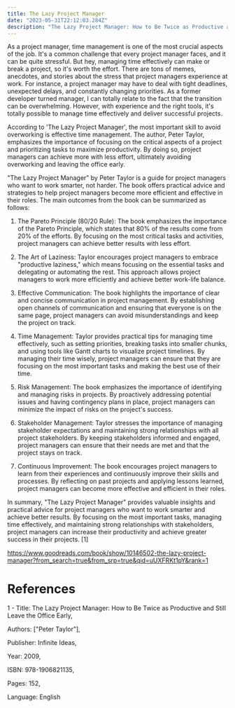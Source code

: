 ```yaml
---
title: The Lazy Project Manager
date: "2023-05-31T22:12:03.284Z"
description: "The Lazy Project Manager: How to Be Twice as Productive and Still Leave the Office Early is a book written by Peter Taylor. It provides insights and strategies on how to increase productivity in project management while maintaining a healthy work-life balance. The book offers practical tips and techniques for managing projects more efficiently and effectively, allowing project managers to achieve their goals and still have time for personal pursuits."
---
```


As a project manager, time management is one of the most crucial aspects of the job. It's a common challenge that every project manager faces, and it can be quite stressful. But hey, managing time effectively can make or break a project, so it's worth the effort. There are tons of memes, anecdotes, and stories about the stress that project managers experience at work. For instance, a project manager may have to deal with tight deadlines, unexpected delays, and constantly changing priorities. As a former developer turned manager, I can totally relate to the fact that the transition can be overwhelming. However, with experience and the right tools, it's totally possible to manage time effectively and deliver successful projects.

According to 'The Lazy Project Manager', the most important skill to avoid overworking is effective time management. The author, Peter Taylor, emphasizes the importance of focusing on the critical aspects of a project and prioritizing tasks to maximize productivity. By doing so, project managers can achieve more with less effort, ultimately avoiding overworking and leaving the office early.

"The Lazy Project Manager" by Peter Taylor is a guide for project managers who want to work smarter, not harder. The book offers practical advice and strategies to help project managers become more efficient and effective in their roles. The main outcomes from the book can be summarized as follows:

1. The Pareto Principle (80/20 Rule): The book emphasizes the importance of the Pareto Principle, which states that 80% of the results come from 20% of the efforts. By focusing on the most critical tasks and activities, project managers can achieve better results with less effort.

2. The Art of Laziness: Taylor encourages project managers to embrace "productive laziness," which means focusing on the essential tasks and delegating or automating the rest. This approach allows project managers to work more efficiently and achieve better work-life balance.

3. Effective Communication: The book highlights the importance of clear and concise communication in project management. By establishing open channels of communication and ensuring that everyone is on the same page, project managers can avoid misunderstandings and keep the project on track.

4. Time Management: Taylor provides practical tips for managing time effectively, such as setting priorities, breaking tasks into smaller chunks, and using tools like Gantt charts to visualize project timelines. By managing their time wisely, project managers can ensure that they are focusing on the most important tasks and making the best use of their time.

5. Risk Management: The book emphasizes the importance of identifying and managing risks in projects. By proactively addressing potential issues and having contingency plans in place, project managers can minimize the impact of risks on the project's success.

6. Stakeholder Management: Taylor stresses the importance of managing stakeholder expectations and maintaining strong relationships with all project stakeholders. By keeping stakeholders informed and engaged, project managers can ensure that their needs are met and that the project stays on track.

7. Continuous Improvement: The book encourages project managers to learn from their experiences and continuously improve their skills and processes. By reflecting on past projects and applying lessons learned, project managers can become more effective and efficient in their roles.

In summary, "The Lazy Project Manager" provides valuable insights and practical advice for project managers who want to work smarter and achieve better results. By focusing on the most important tasks, managing time effectively, and maintaining strong relationships with stakeholders, project managers can increase their productivity and achieve greater success in their projects. [1]

https://www.goodreads.com/book/show/10146502-the-lazy-project-manager?from_search=true&from_srp=true&qid=uUXFRKt1pY&rank=1

# References

1 - Title: The Lazy Project Manager: How to Be Twice as Productive and Still Leave the Office Early,

Authors: ["Peter Taylor"],

Publisher: Infinite Ideas,

Year: 2009,

ISBN: 978-1906821135,

Pages: 152,

Language: English